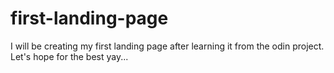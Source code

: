 # first-landing-page

I will be creating my first landing page after learning it from the odin project.
Let's hope for the best
yay...
